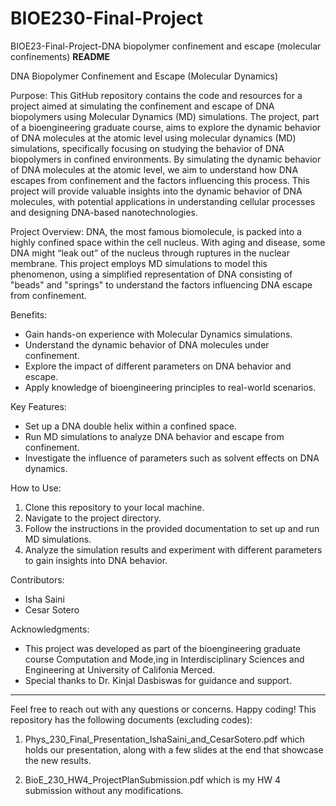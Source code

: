 # BIOE230-Final-Project
BIOE23-Final-Project-DNA biopolymer confinement and escape (molecular confinements)
**README**

DNA Biopolymer Confinement and Escape (Molecular Dynamics)

Purpose:
This GitHub repository contains the code and resources for a project aimed at simulating the confinement and escape of DNA biopolymers using Molecular Dynamics (MD) simulations. The project, part of a bioengineering graduate course, aims to explore the dynamic behavior of DNA molecules at the atomic level using molecular dynamics (MD) simulations, specifically focusing on studying the behavior of DNA biopolymers in confined environments. By simulating the dynamic behavior of DNA molecules at the atomic level, we aim to understand how DNA escapes from confinement and the factors influencing this process. This project will provide valuable insights into the dynamic behavior of DNA molecules, with potential applications in understanding cellular processes and designing DNA-based nanotechnologies.

Project Overview:
DNA, the most famous biomolecule, is packed into a highly confined space within the cell nucleus. With aging and disease, some DNA might “leak out” of the nucleus through ruptures in the nuclear membrane. This project employs MD simulations to model this phenomenon, using a simplified representation of DNA consisting of "beads" and "springs" to understand the factors influencing DNA escape from confinement.

Benefits:
- Gain hands-on experience with Molecular Dynamics simulations.
- Understand the dynamic behavior of DNA molecules under confinement.
- Explore the impact of different parameters on DNA behavior and escape.
- Apply knowledge of bioengineering principles to real-world scenarios.

Key Features:
- Set up a DNA double helix within a confined space.
- Run MD simulations to analyze DNA behavior and escape from confinement.
- Investigate the influence of parameters such as solvent effects on DNA dynamics.

How to Use:
1. Clone this repository to your local machine.
2. Navigate to the project directory.
3. Follow the instructions in the provided documentation to set up and run MD simulations.
4. Analyze the simulation results and experiment with different parameters to gain insights into DNA behavior.

Contributors:
- Isha Saini
- Cesar Sotero

Acknowledgments:
- This project was developed as part of the bioengineering graduate course Computation and Mode,ing in Interdisciplinary Sciences and Engineering at University of Califonia Merced.
- Special thanks to Dr. Kinjal Dasbiswas for guidance and support.

---

Feel free to reach out with any questions or concerns. Happy coding!
This repository has the following documents (excluding codes):

1. Phys_230_Final_Presentation_IshaSaini_and_CesarSotero.pdf which holds our presentation, along with a few slides at the end that showcase the new results.

2. BioE_230_HW4_ProjectPlanSubmission.pdf which is my HW 4 submission without any modifications.

